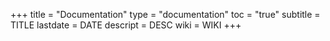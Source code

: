 +++
title = "Documentation"
type = "documentation"
toc = "true"
subtitle = TITLE
lastdate = DATE
descript = DESC
wiki = WIKI
+++
